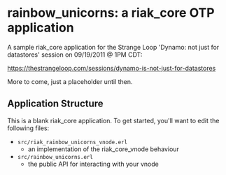 # rainbow_unicorns: a riak\_core OTP application #

A sample riak\_core application for the Strange Loop 'Dynamo: not just for 
datastores' session on 09/19/2011 @ 1PM CDT:

https://thestrangeloop.com/sessions/dynamo-is-not-just-for-datastores

More to come, just a placeholder until then.

## Application Structure ##

This is a blank riak\_core application. To get started, you'll want to edit the
following files:

* `src/riak_rainbow_unicorns_vnode.erl`
  * an implementation of the riak\_core\_vnode behaviour
* `src/rainbow_unicorns.erl`
  * the public API for interacting with your vnode
